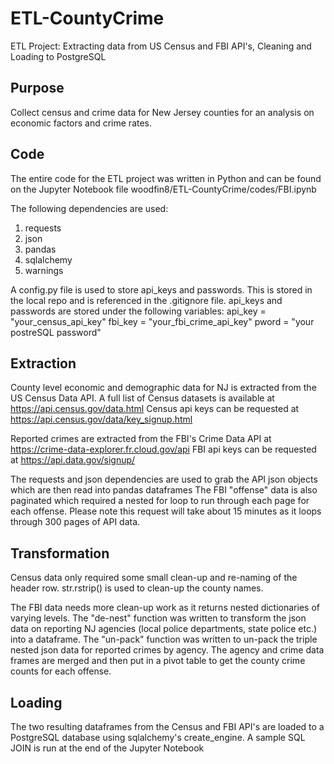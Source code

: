 # ETL-CountyCrime
ETL Project: Extracting data from US Census and FBI API's, Cleaning and Loading to PostgreSQL

## Purpose
Collect census and crime data for New Jersey counties for an analysis on economic factors and crime rates. 

## Code 
The entire code for the ETL project was written in Python and can be found on the Jupyter Notebook file woodfin8/ETL-CountyCrime/codes/FBI.ipynb

The following dependencies are used: 
1. requests
2. json
3. pandas
4. sqlalchemy
5. warnings

A config.py file is used to store api_keys and passwords. This is stored in the local repo and is referenced in the .gitignore file. 
api_keys and passwords are stored under the following variables:
api_key = "your_census_api_key"
fbi_key = "your_fbi_crime_api_key"
pword = "your postreSQL password"

## Extraction
County level economic and demographic data for NJ is extracted from the US Census Data API. 
A full list of Census datasets is available at https://api.census.gov/data.html
Census api keys can be requested at https://api.census.gov/data/key_signup.html

Reported crimes are extracted from the FBI's Crime Data API at  https://crime-data-explorer.fr.cloud.gov/api
FBI api keys can be requested at https://api.data.gov/signup/

The requests and json dependencies are used to grab the API json objects which are then read into pandas dataframes
The FBI "offense" data is also paginated which required a nested for loop to run through each page for each offense. Please note this request will take about 15 minutes as it loops through 300 pages of API data. 

## Transformation
Census data only required some small clean-up and re-naming of the header row. str.rstrip() is used to clean-up the county names.

The FBI data needs more clean-up work as it returns nested dictionaries of varying levels.
The "de-nest" function was written to transform the json data on reporting NJ agencies (local police departments, state police etc.) into a dataframe. 
The "un-pack" function was written to un-pack the triple nested json data for reported crimes by agency. 
The agency and crime data frames are merged and then put in a pivot table to get the county crime counts for each offense. 

## Loading
The two resulting dataframes from the Census and FBI API's are loaded to a PostgreSQL database using sqlalchemy's create_engine.
A sample SQL JOIN is run at the end of the Jupyter Notebook


